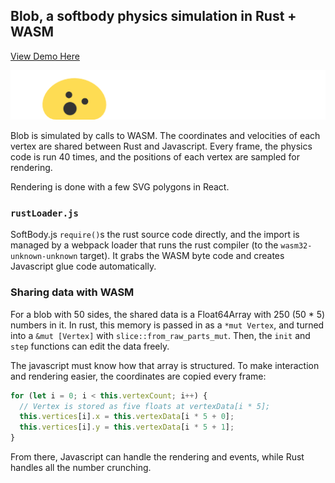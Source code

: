 ## Blob, a softbody physics simulation in Rust + WASM

[View Demo Here](https://blob.gkaemmer.com)

<img src="screenshot.png" />

Blob is simulated by calls to WASM. The coordinates and velocities of each vertex are shared between Rust and Javascript. Every frame, the physics code is run 40 times, and the positions of each vertex are sampled for rendering.

Rendering is done with a few SVG polygons in React.

### `rustLoader.js`

SoftBody.js `require()`s the rust source code directly, and the import is managed by a webpack loader that runs the rust compiler (to the `wasm32-unknown-unknown` target). It grabs the WASM byte code and creates Javascript glue code automatically.

### Sharing data with WASM

For a blob with 50 sides, the shared data is a Float64Array with 250 (50 * 5) numbers in it. In rust, this memory is passed in as a `*mut Vertex`, and turned into a `&mut [Vertex]` with `slice::from_raw_parts_mut`. Then, the `init` and `step` functions can edit the data freely.

The javascript must know how that array is structured. To make interaction and rendering easier, the coordinates are copied every frame:
```js
for (let i = 0; i < this.vertexCount; i++) {
  // Vertex is stored as five floats at vertexData[i * 5];
  this.vertices[i].x = this.vertexData[i * 5 + 0];
  this.vertices[i].y = this.vertexData[i * 5 + 1];
}
```

From there, Javascript can handle the rendering and events, while Rust handles all the number crunching.
